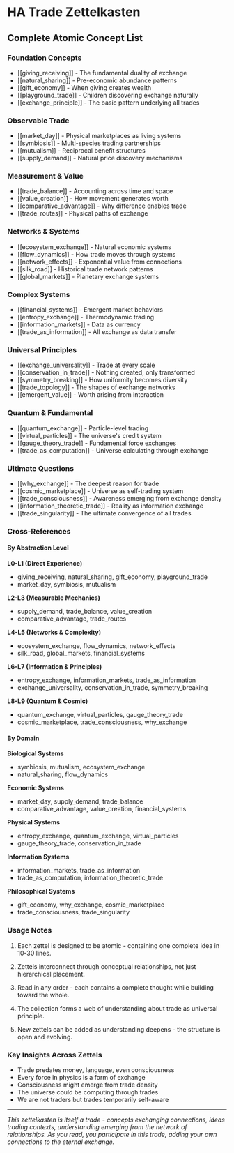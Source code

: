 # HA Trade Zettelkasten
## Complete Atomic Concept List

### Foundation Concepts
- [[giving_receiving]] - The fundamental duality of exchange
- [[natural_sharing]] - Pre-economic abundance patterns
- [[gift_economy]] - When giving creates wealth
- [[playground_trade]] - Children discovering exchange naturally
- [[exchange_principle]] - The basic pattern underlying all trades

### Observable Trade
- [[market_day]] - Physical marketplaces as living systems
- [[symbiosis]] - Multi-species trading partnerships
- [[mutualism]] - Reciprocal benefit structures
- [[supply_demand]] - Natural price discovery mechanisms

### Measurement & Value
- [[trade_balance]] - Accounting across time and space
- [[value_creation]] - How movement generates worth
- [[comparative_advantage]] - Why difference enables trade
- [[trade_routes]] - Physical paths of exchange

### Networks & Systems
- [[ecosystem_exchange]] - Natural economic systems
- [[flow_dynamics]] - How trade moves through systems
- [[network_effects]] - Exponential value from connections
- [[silk_road]] - Historical trade network patterns
- [[global_markets]] - Planetary exchange systems

### Complex Systems
- [[financial_systems]] - Emergent market behaviors
- [[entropy_exchange]] - Thermodynamic trading
- [[information_markets]] - Data as currency
- [[trade_as_information]] - All exchange as data transfer

### Universal Principles
- [[exchange_universality]] - Trade at every scale
- [[conservation_in_trade]] - Nothing created, only transformed
- [[symmetry_breaking]] - How uniformity becomes diversity
- [[trade_topology]] - The shapes of exchange networks
- [[emergent_value]] - Worth arising from interaction

### Quantum & Fundamental
- [[quantum_exchange]] - Particle-level trading
- [[virtual_particles]] - The universe's credit system
- [[gauge_theory_trade]] - Fundamental force exchanges
- [[trade_as_computation]] - Universe calculating through exchange

### Ultimate Questions
- [[why_exchange]] - The deepest reason for trade
- [[cosmic_marketplace]] - Universe as self-trading system
- [[trade_consciousness]] - Awareness emerging from exchange density
- [[information_theoretic_trade]] - Reality as information exchange
- [[trade_singularity]] - The ultimate convergence of all trades

### Cross-References

#### By Abstraction Level
**L0-L1 (Direct Experience)**
- giving_receiving, natural_sharing, gift_economy, playground_trade
- market_day, symbiosis, mutualism

**L2-L3 (Measurable Mechanics)**
- supply_demand, trade_balance, value_creation
- comparative_advantage, trade_routes

**L4-L5 (Networks & Complexity)**
- ecosystem_exchange, flow_dynamics, network_effects
- silk_road, global_markets, financial_systems

**L6-L7 (Information & Principles)**
- entropy_exchange, information_markets, trade_as_information
- exchange_universality, conservation_in_trade, symmetry_breaking

**L8-L9 (Quantum & Cosmic)**
- quantum_exchange, virtual_particles, gauge_theory_trade
- cosmic_marketplace, trade_consciousness, why_exchange

#### By Domain
**Biological Systems**
- symbiosis, mutualism, ecosystem_exchange
- natural_sharing, flow_dynamics

**Economic Systems**
- market_day, supply_demand, trade_balance
- comparative_advantage, value_creation, financial_systems

**Physical Systems**
- entropy_exchange, quantum_exchange, virtual_particles
- gauge_theory_trade, conservation_in_trade

**Information Systems**
- information_markets, trade_as_information
- trade_as_computation, information_theoretic_trade

**Philosophical Systems**
- gift_economy, why_exchange, cosmic_marketplace
- trade_consciousness, trade_singularity

### Usage Notes

1. Each zettel is designed to be atomic - containing one complete idea in 10-30 lines.

2. Zettels interconnect through conceptual relationships, not just hierarchical placement.

3. Read in any order - each contains a complete thought while building toward the whole.

4. The collection forms a web of understanding about trade as universal principle.

5. New zettels can be added as understanding deepens - the structure is open and evolving.

### Key Insights Across Zettels

- Trade predates money, language, even consciousness
- Every force in physics is a form of exchange
- Consciousness might emerge from trade density
- The universe could be computing through trades
- We are not traders but trades temporarily self-aware

---

*This zettelkasten is itself a trade - concepts exchanging connections, ideas trading contexts, understanding emerging from the network of relationships. As you read, you participate in this trade, adding your own connections to the eternal exchange.*